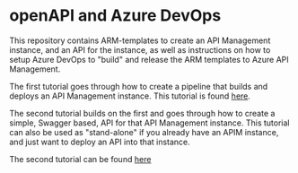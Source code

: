 # openAPI and Azure DevOps

This repository contains ARM-templates to create an API Management instance, and an API for the instance, as well as instructions on how to setup Azure DevOps to "build" and release the ARM templates to Azure API Management.

The first tutorial goes through how to create a pipeline that builds and deploys an API Management instance. This tutorial is found <a href="https://github.com/pelithne/openAPI-and-azdo/blob/master/create-APIM.md">here</a>.

The second tutorial builds on the first and goes through how to create a simple, Swagger based, API for that API Management instance. This tutorial can also be used as "stand-alone" if you already have an APIM instance, and just want to deploy an API into that instance. 

The second tutorial can be found <a href="https://github.com/pelithne/openAPI-and-azdo/blob/master/create-API.md">here</a>
